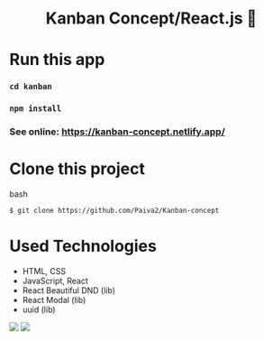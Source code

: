 <h1 align="center">
    Kanban Concept/React.js &#128197;
</h1>

# Run this app

### `cd kanban`
### `npm install`

### See online: https://kanban-concept.netlify.app/

# Clone this project
bash

`$ git clone https://github.com/Paiva2/Kanban-concept`

# Used Technologies

- HTML, CSS
- JavaScript, React
- React Beautiful DND (lib)
- React Modal (lib)
- uuid (lib)

<img src="./demos/desktopdemo.gif">

<img src="./demos/mobiledemo.gif">

